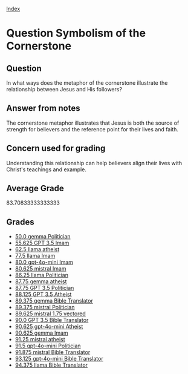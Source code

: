 
[Index](../../index.md)
# Question Symbolism of the Cornerstone
## Question
In what ways does the metaphor of the cornerstone illustrate the relationship between Jesus and His followers?

## Answer from notes
The cornerstone metaphor illustrates that Jesus is both the source of strength for believers and the reference point for their lives and faith.

## Concern used for grading
Understanding this relationship can help believers align their lives with Christ's teachings and example.

## Average Grade
83.70833333333333

## Grades
 * [50.0 gemma Politician](../answers/gemma_Politician/Symbolism_of_the_Cornerstone.md)
 * [55.625 GPT 3.5 Imam](../answers/GPT_3.5_Imam/Symbolism_of_the_Cornerstone.md)
 * [62.5 llama atheist](../answers/llama_atheist/Symbolism_of_the_Cornerstone.md)
 * [77.5 llama Imam](../answers/llama_Imam/Symbolism_of_the_Cornerstone.md)
 * [80.0 gpt-4o-mini Imam](../answers/gpt-4o-mini_Imam/Symbolism_of_the_Cornerstone.md)
 * [80.625 mistral Imam](../answers/mistral_Imam/Symbolism_of_the_Cornerstone.md)
 * [86.25 llama Politician](../answers/llama_Politician/Symbolism_of_the_Cornerstone.md)
 * [87.75 gemma atheist](../answers/gemma_atheist/Symbolism_of_the_Cornerstone.md)
 * [87.75 GPT 3.5 Politician](../answers/GPT_3.5_Politician/Symbolism_of_the_Cornerstone.md)
 * [88.125 GPT 3.5 Atheist](../answers/GPT_3.5_Atheist/Symbolism_of_the_Cornerstone.md)
 * [89.375 gemma Bible Translator](../answers/gemma_Bible_Translator/Symbolism_of_the_Cornerstone.md)
 * [89.375 mistral Politician](../answers/mistral_Politician/Symbolism_of_the_Cornerstone.md)
 * [89.625 mistral 1.75 vectored](../answers/mistral_1.75_vectored/Symbolism_of_the_Cornerstone.md)
 * [90.0 GPT 3.5 Bible Translator](../answers/GPT_3.5_Bible_Translator/Symbolism_of_the_Cornerstone.md)
 * [90.625 gpt-4o-mini Atheist](../answers/gpt-4o-mini_Atheist/Symbolism_of_the_Cornerstone.md)
 * [90.625 gemma Imam](../answers/gemma_Imam/Symbolism_of_the_Cornerstone.md)
 * [91.25 mistral atheist](../answers/mistral_atheist/Symbolism_of_the_Cornerstone.md)
 * [91.5 gpt-4o-mini Politician](../answers/gpt-4o-mini_Politician/Symbolism_of_the_Cornerstone.md)
 * [91.875 mistral Bible Translator](../answers/mistral_Bible_Translator/Symbolism_of_the_Cornerstone.md)
 * [93.125 gpt-4o-mini Bible Translator](../answers/gpt-4o-mini_Bible_Translator/Symbolism_of_the_Cornerstone.md)
 * [94.375 llama Bible Translator](../answers/llama_Bible_Translator/Symbolism_of_the_Cornerstone.md)
